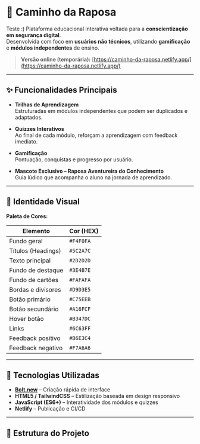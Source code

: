 # 🦊 Caminho da Raposa

Teste :) 
Plataforma educacional interativa voltada para a **conscientização em segurança digital**.  
Desenvolvida com foco em **usuários não técnicos**, utilizando **gamificação** e **módulos independentes** de ensino.

> **Versão online (temporária):** [https://caminho-da-raposa.netlify.app/](https://caminho-da-raposa.netlify.app/)

---

## ✨ Funcionalidades Principais

- **Trilhas de Aprendizagem**  
  Estruturadas em módulos independentes que podem ser duplicados e adaptados.

- **Quizzes Interativos**  
  Ao final de cada módulo, reforçam a aprendizagem com feedback imediato.

- **Gamificação**  
  Pontuação, conquistas e progresso por usuário.

- **Mascote Exclusivo – Raposa Aventureira do Conhecimento**  
  Guia lúdico que acompanha o aluno na jornada de aprendizado.

---

## 🎨 Identidade Visual

**Paleta de Cores:**

| Elemento                | Cor (HEX)  |
|-------------------------|------------|
| Fundo geral             | `#F4F0FA` |
| Títulos (Headings)      | `#5C2A7C` |
| Texto principal         | `#2D2D2D` |
| Fundo de destaque       | `#3E4B7E` |
| Fundo de cartões        | `#FAFAFA` |
| Bordas e divisores      | `#D9D3E5` |
| Botão primário          | `#C75EEB` |
| Botão secundário        | `#A16FCF` |
| Hover botão             | `#B347DC` |
| Links                   | `#6C63FF` |
| Feedback positivo       | `#B6E3C4` |
| Feedback negativo       | `#F7A6A6` |

---

## 🚀 Tecnologias Utilizadas

- **[Bolt.new](https://bolt.new/)** – Criação rápida de interface  
- **HTML5 / TailwindCSS** – Estilização baseada em design responsivo  
- **JavaScript (ES6+)** – Interatividade dos módulos e quizzes  
- **Netlify** – Publicação e CI/CD

---

## 📂 Estrutura do Projeto

